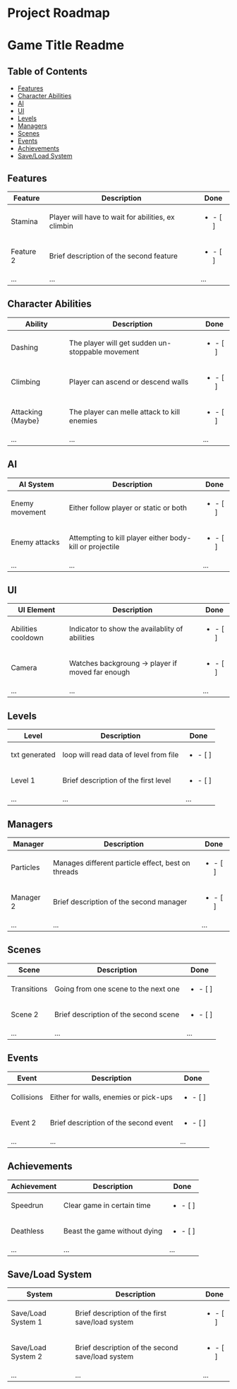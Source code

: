 # Project Roadmap
# Game Title Readme

## Table of Contents
- [Features](#features)
- [Character Abilities](#character-abilities)
- [AI](#ai)
- [UI](#ui)
- [Levels](#levels)
- [Managers](#managers)
- [Scenes](#scenes)
- [Events](#events)
- [Achievements](#achievements)
- [Save/Load System](#save-load-system)

## Features
| Feature                  | Description                                              | Done |
|--------------------------|----------------------------------------------------------|------|
| Stamina                  | Player will have to wait for abilities, ex climbin       |  <ul><li>- [ ] </li></ul>  |
| Feature 2                | Brief description of the second feature                  |  <ul><li>- [ ] </li></ul>  |
| ...                      | ...                                                      | ...  |

## Character Abilities
| Ability                  | Description                                              | Done |
|--------------------------|----------------------------------------------------------|------|
| Dashing                  | The player will get sudden un-stoppable movement         |  <ul><li>- [ ] </li></ul> |
| Climbing                 | Player can ascend or descend walls                       |  <ul><li>- [ ] </li></ul> |
| Attacking {Maybe}        | The player can melle attack to kill enemies              |  <ul><li>- [ ] </li></ul> |
| ...                      | ...                                                      | ...  |

## AI
| AI System                | Description                                              | Done |
|--------------------------|----------------------------------------------------------|------|
| Enemy movement           | Either follow player or static or both                   |  <ul><li>- [ ] </li></ul>  |
| Enemy attacks            | Attempting to kill player either body-kill or projectile |  <ul><li>- [ ] </li></ul>  |
| ...                      | ...                                                      | ...  |

## UI
| UI Element               | Description                                              | Done |
|--------------------------|----------------------------------------------------------|------|
| Abilities cooldown       | Indicator to show the availablity of abilities           |  <ul><li>- [ ] </li></ul>  |
| Camera                   | Watches backgroung -> player if moved far enough         |  <ul><li>- [ ] </li></ul>  |
| ...                      | ...                                                      | ...  |

## Levels
| Level                    | Description                                              | Done |
|--------------------------|----------------------------------------------------------|------|
| txt generated            | loop will read data of level from file                   |  <ul><li>- [ ] </li></ul>  |
| Level 1                  | Brief description of the first level                     |  <ul><li>- [ ] </li></ul>  |
| ...                      | ...                                                      | ...  |

## Managers
| Manager                  | Description                                              | Done |
|--------------------------|----------------------------------------------------------|------|
| Particles                | Manages different particle effect, best on threads       |  <ul><li>- [ ] </li></ul>  |
| Manager 2                | Brief description of the second manager                  |  <ul><li>- [ ] </li></ul>  |
| ...                      | ...                                                      | ...  |

## Scenes
| Scene                    | Description                                              | Done |
|--------------------------|----------------------------------------------------------|------|
| Transitions              | Going from one scene to the next one                     |  <ul><li>- [ ] </li></ul>  |
| Scene 2                  | Brief description of the second scene                    |  <ul><li>- [ ] </li></ul>  |
| ...                      | ...                                                      | ...  |

## Events
| Event                    | Description                                              | Done |
|--------------------------|----------------------------------------------------------|------|
| Collisions               | Either for walls, enemies or pick-ups                    |  <ul><li>- [ ] </li></ul>  |
| Event 2                  | Brief description of the second event                    |  <ul><li>- [ ] </li></ul>  |
| ...                      | ...                                                      | ...  |

## Achievements
| Achievement              | Description                                              | Done |
|--------------------------|----------------------------------------------------------|------|
| Speedrun                 | Clear game in certain time                               |  <ul><li>- [ ] </li></ul>  |
| Deathless                | Beast the game without dying                             |  <ul><li>- [ ] </li></ul>  |
| ...                      | ...                                                      | ...  |

## Save/Load System
| System                   | Description                                              | Done |
|--------------------------|----------------------------------------------------------|------|
| Save/Load System 1       | Brief description of the first save/load system           |  <ul><li>- [ ] </li></ul>  |
| Save/Load System 2       | Brief description of the second save/load system          |  <ul><li>- [ ] </li></ul>  |
| ...                      | ...                                                      | ...  |


